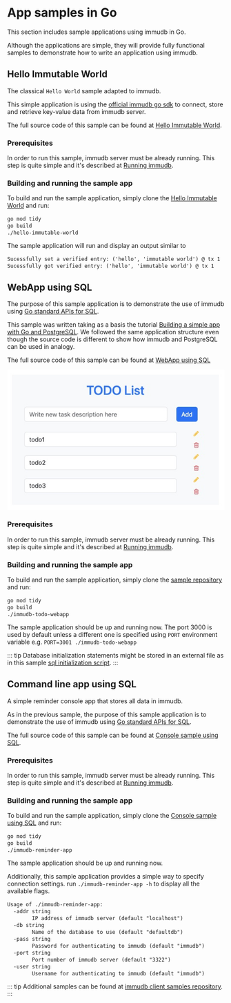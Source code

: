 
# App samples in Go

<WrappedSection>

This section includes sample applications using immudb in Go.

Although the applications are simple, they will provide fully functional samples to demonstrate how to write an application using immudb.

</WrappedSection>

<WrappedSection>

## Hello Immutable World

The classical `Hello World` sample adapted to immudb.

This simple application is using the [official immudb go sdk](https://github.com/codenotary/immudb/tree/v1.9DOM.1/pkg/client) to connect, store and retrieve key-value data from immudb server. 

The full source code of this sample can be found at [Hello Immutable World](https://github.com/codenotary/immudb-client-examples/tree/master/go/hello-immutable-world).

### Prerequisites

In order to run this sample, immudb server must be already running. This step is quite simple and it's described at [Running immudb](https://docs.immudb.io/master/running/download.html).

### Building and running the sample app

To build and run the sample application, simply clone the [Hello Immutable World](https://github.com/codenotary/immudb-client-examples/tree/master/go/hello-immutable-world) and run:

```
go mod tidy
go build
./hello-immutable-world
```

The sample application will run and display an output similar to

```
Sucessfully set a verified entry: ('hello', 'immutable world') @ tx 1
Sucessfully got verified entry: ('hello', 'immutable world') @ tx 1
```

</WrappedSection>

<WrappedSection>

## WebApp using SQL

The purpose of this sample application is to demonstrate the use of immudb using [Go standard APIs for SQL](https://pkg.go.dev/database/sql).

This sample was written taking as a basis the tutorial [Building a simple app with Go and PostgreSQL](https://blog.logrocket.com/building-simple-app-go-postgresql/). We followed the same application structure even though the source code is different to show how immudb and PostgreSQL can be used in analogy.

The full source code of this sample can be found at [WebApp using SQL](https://github.com/codenotary/immudb-client-examples/tree/master/go/todos-sample-stdlib)

<WrappedSection>
<img align="center" src="/samples/go_webapp_sql.jpg" />
</WrappedSection>

### Prerequisites

In order to run this sample, immudb server must be already running. This step is quite simple and it's described at [Running immudb](https://docs.immudb.io/master/running/download.html).

### Building and running the sample app

To build and run the sample application, simply clone the [sample repository](https://github.com/codenotary/immudb-client-examples/tree/master/go/todos-sample-stdlib) and run:

```
go mod tidy
go build
./immudb-todo-webapp
```

The sample application should be up and running now. The port 3000 is used by default unless a different one is specified using `PORT` environment variable e.g. `PORT=3001 ./immudb-todo-webapp`

::: tip
Database initialization statements might be stored in an external file as in this sample [sql initialization script](https://github.com/codenotary/immudb-client-examples/tree/master/go/stdlib-init-script).
:::

</WrappedSection>

<WrappedSection>

## Command line app using SQL

A simple reminder console app that stores all data in immudb.

As in the previous sample, the purpose of this sample application is to demonstrate the use of immudb using [Go standard APIs for SQL](https://pkg.go.dev/database/sql).

The full source code of this sample can be found at [Console sample using SQL](https://github.com/codenotary/immudb-client-examples/tree/master/go/immudb-reminder-app).

### Prerequisites

In order to run this sample, immudb server must be already running. This step is quite simple and it's described at [Running immudb](https://docs.immudb.io/master/running/download.html).

### Building and running the sample app

To build and run the sample application, simply clone the [Console sample using SQL](https://github.com/codenotary/immudb-client-examples/tree/master/go/immudb-reminder-app) and run:

```
go mod tidy
go build
./immudb-reminder-app
```

The sample application should be up and running now.

Additionally, this sample application provides a simple way to specify connection settings. run `./immudb-reminder-app -h` to display all the available flags.

```
Usage of ./immudb-reminder-app:
  -addr string
        IP address of immudb server (default "localhost")
  -db string
        Name of the database to use (default "defaultdb")
  -pass string
        Password for authenticating to immudb (default "immudb")
  -port string
        Port number of immudb server (default "3322")
  -user string
        Username for authenticating to immudb (default "immudb")
```

</WrappedSection>


::: tip
Additional samples can be found at [immudb client samples repository](https://github.com/codenotary/immudb-client-examples/tree/master/go).
:::

